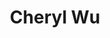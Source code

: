 ---
layout: post
title: Cheryl Wu
school: NYU
major: Major?
image: https://static.squarespace.com/static/50354720c4aa2d2d3150d3d8/t/522fa7b1e4b08c58ebe73f8c/1378854834229/Cheryl%20Wu.png?format=300w
position: Operations
positionURL: http://www.techatnyu.org/position
twitter: 
email: t@NYU email?
graduate: 2016
weight: 4
---